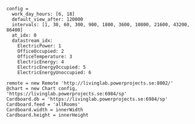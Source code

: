     config =
      work_day_hours: [6, 18]
      default_view_after: 120000
      intervals: [1, 30, 60, 300, 900, 1800, 3600, 10800, 21600, 43200, 86400]
      at_idx: 0
      datastream_idx:
        ElectricPower: 1
        OfficeOccupied: 2
        OfficeTemperature: 3
        ElectricEnergy: 4
        ElectricEnergyOccupied: 5
        ElectricEnergyUnoccupied: 6

    remote = new Remote 'http://livinglab.powerprojects.se:8002/'
    @chart = new Chart config, 'https://livinglab.powerprojects.se:6984/sp'
    Cardboard.db = 'https://livinglab.powerprojects.se:6984/sp'
    Cardboard.feed = 'allRooms'
    Cardboard.width = innerWidth
    Cardboard.height = innerHeight
